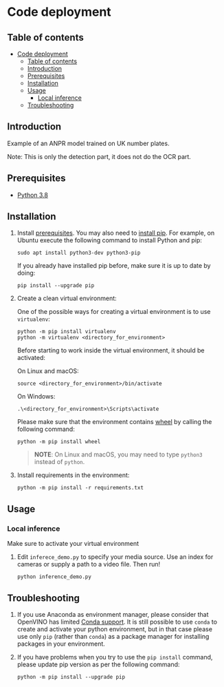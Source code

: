 # Code deployment
## Table of contents
- [Code deployment](#code-deployment)
  - [Table of contents](#table-of-contents)
  - [Introduction](#introduction)
  - [Prerequisites](#prerequisites)
  - [Installation](#installation)
  - [Usage](#usage)
    - [Local inference](#local-inference)
  - [Troubleshooting](#troubleshooting)


## Introduction

Example of an ANPR model trained on UK number plates.

Note: This is only the detection part, it does not do the OCR part.

## Prerequisites

- [Python 3.8](https://www.python.org/downloads/)

## Installation

1. Install [prerequisites](#prerequisites). You may also need to 
   [install pip](https://pip.pypa.io/en/stable/installation/). For example, on Ubuntu 
   execute the following command to install Python and pip:

   ```
   sudo apt install python3-dev python3-pip
   ```
   If you already have installed pip before, make sure it is up to date by doing:

   ```
   pip install --upgrade pip
   ```

2. Create a clean virtual environment: <a name="virtual-env-creation"></a>

   One of the possible ways for creating a virtual environment is to use `virtualenv`:

   ```
   python -m pip install virtualenv
   python -m virtualenv <directory_for_environment>
   ```

   Before starting to work inside the virtual environment, it should be activated:

   On Linux and macOS:

   ```
   source <directory_for_environment>/bin/activate
   ```

   On Windows:

   ```
   .\<directory_for_environment>\Scripts\activate
   ```

   Please make sure that the environment contains 
   [wheel](https://pypi.org/project/wheel/) by calling the following command:

   ```
   python -m pip install wheel
   ```

   > **NOTE**: On Linux and macOS, you may need to type `python3` instead of `python`.


3. Install requirements in the environment:

   ```
   python -m pip install -r requirements.txt
   ```

   
## Usage
### Local inference
Make sure to activate your virtual environment

1. Edit `inferece_demo.py` to specify your media source. Use an index for cameras or supply a path to a video file. Then run!
   ```
   python inference_demo.py
   ```

## Troubleshooting


1. If you use Anaconda as environment manager, please consider that OpenVINO has 
   limited [Conda support](https://docs.openvino.ai/2021.4/openvino_docs_install_guides_installing_openvino_conda.html). 
   It is still possible to use `conda` to create and activate your python environment, 
   but in that case please use only `pip` (rather than `conda`) as a package manager 
   for installing packages in your environment.

2. If you have problems when you try to use the `pip install` command, please update 
   pip version as per the following command:
   ```
   python -m pip install --upgrade pip
   ```
